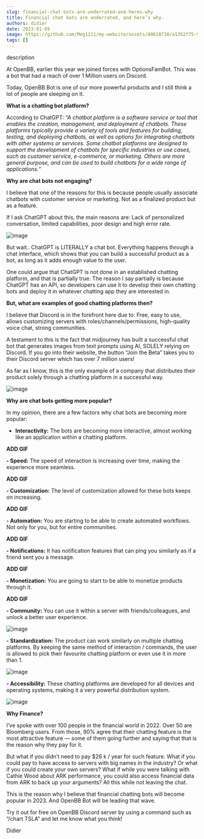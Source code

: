 ```yaml
---
slug: financial-chat-bots-are-underrated-and-heres-why
title: Financial chat bots are underrated, and here’s why.
authors: didier
date: 2023-01-05
image: https://github.com/Meg1211/my-website/assets/88618738/a1352f75-9bfd-4a70-8129-d72bc4e720b5
tags: []
---
```


description

<!-- truncate -->

At OpenBB, earlier this year we joined forces with OptionsFamBot. This was a bot that had a reach of over 1 Million users on Discord.

Today, OpenBB Bot is one of our more powerful products and I still think a lot of people are sleeping on it.

**What is a chatting bot platform?**

According to ChatGPT: _“A chatbot platform is a software service or tool that enables the creation, management, and deployment of chatbots. These platforms typically provide a variety of tools and features for building, testing, and deploying chatbots, as well as options for integrating chatbots with other systems or services. Some chatbot platforms are designed to support the development of chatbots for specific industries or use cases, such as customer service, e-commerce, or marketing. Others are more general purpose, and can be used to build chatbots for a wide range of applications.”_

**Why are chat bots not engaging?**

I believe that one of the reasons for this is because people usually associate chatbots with customer service or marketing. Not as a finalized product but as a feature.

If I ask ChatGPT about this, the main reasons are: Lack of personalized conversation, limited capabilities, poor design and high error rate.

![image](https://github.com/Meg1211/my-website/assets/88618738/fb23b0b4-70db-42c4-91be-00acec6cb57e)

But wait.. ChatGPT is LITERALLY a chat bot. Everything happens through a chat interface, which shows that you can build a successful product as a bot, as long as it adds enough value to the user.

One could argue that ChatGPT is not done in an established chatting platform, and that is partially true. The reason I say partially is because ChatGPT has an API, so developers can use it to develop their own chatting bots and deploy it in whatever chatting app they are interested in.

**But, what are examples of good chatting platforms then?**

I believe that Discord is in the forefront here due to: Free, easy to use, allows customizing servers with roles/channels/permissions, high-quality voice chat, strong communities.

A testament to this is the fact that midjourney has built a successful chat bot that generates images from text prompts using AI, SOLELY relying on Discord. If you go into their website, the button “Join the Beta” takes you to their Discord server which has over 7 million users!

As far as I know, this is the only example of a company that distributes their product solely through a chatting platform in a successful way.

![image](https://github.com/Meg1211/my-website/assets/88618738/514207d5-12cb-4103-8437-5883c4fd1d8f)

**Why are chat bots getting more popular?**

In my opinion, there are a few factors why chat bots are becoming more popular:

- **Interactivity:** The bots are becoming more interactive, almost working like an application within a chatting platform.

**ADD GIF**

**- Speed:** The speed of interaction is increasing over time, making the experience more seamless.

**ADD GIF**

**- Customization:** The level of customization allowed for these bots keeps on increasing.

**ADD GIF**

**- Automation:** You are starting to be able to create automated workflows. Not only for you, but for entire communities.

**ADD GIF**

**- Notifications:** It has notification features that can ping you similarly as if a friend sent you a message.

**ADD GIF**

**- Monetization:** You are going to start to be able to monetize products through it.

**ADD GIF**

**- Community:** You can use it within a server with friends/colleagues, and unlock a better user experience.

![image](https://github.com/Meg1211/my-website/assets/88618738/a1352f75-9bfd-4a70-8129-d72bc4e720b5)

**- Standardization:** The product can work similarly on multiple chatting platforms. By keeping the same method of interaction / commands, the user is allowed to pick their favourite chatting platform or even use it in more than 1.

![image](https://github.com/Meg1211/my-website/assets/88618738/22b46946-1bc0-4eaf-bb7d-9381050a79d4)

**- Accessibility:** These chatting platforms are developed for all devices and operating systems, making it a very powerful distribution system.

![image](https://github.com/Meg1211/my-website/assets/88618738/dfdae68d-e30a-43b8-bd56-d9153dc09b3a)

**Why Finance?**

I’ve spoke with over 100 people in the financial world in 2022. Over 50 are Bloomberg users. From those, 90% agree that their chatting feature is the most attractive feature — some of them going further and saying that that is the reason why they pay for it.

But what if you didn’t need to pay $26 k / year for such feature. What if you could pay to have access to servers with big names in the industry? Or what if you could create your own servers? What if while you were talking with Cathie Wood about ARK performance, you could also access financial data from ARK to back up your arguments? All this while not leaving the chat.

This is the reason why I believe that financial chatting bots will become popular in 2023. And OpenBB Bot will be leading that wave.

Try it out for free on OpenBB Discord server by using a command such as “/chart TSLA” and let me know what you think!

Didier
